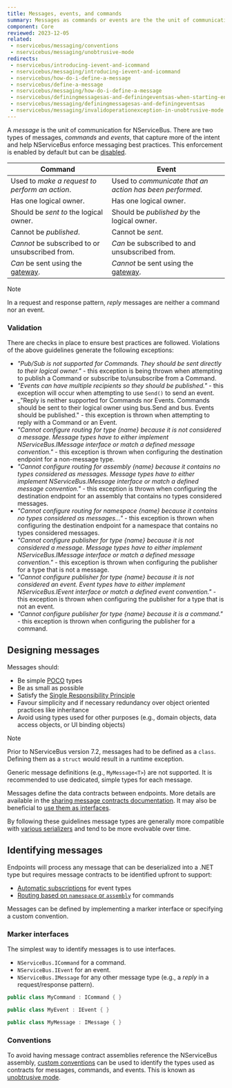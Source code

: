 ```yaml
---
title: Messages, events, and commands
summary: Messages as commands or events are the the unit of communication for message-based distributed systems. NServiceBus ensures they are used correctly.
component: Core
reviewed: 2023-12-05
related:
 - nservicebus/messaging/conventions
 - nservicebus/messaging/unobtrusive-mode
redirects:
 - nservicebus/introducing-ievent-and-icommand
 - nservicebus/messaging/introducing-ievent-and-icommand
 - nservicebus/how-do-i-define-a-message
 - nservicebus/define-a-message
 - nservicebus/messaging/how-do-i-define-a-message
 - nservicebus/definingmessagesas-and-definingeventsas-when-starting-endpoint
 - nservicebus/messaging/definingmessagesas-and-definingeventsas
 - nservicebus/messaging/invalidoperationexception-in-unobtrusive-mode
---
```


A _message_ is the unit of communication for NServiceBus. There are two types of messages, _commands_ and _events_, that capture more of the intent and help NServiceBus enforce messaging best practices. This enforcement is enabled by default but can be [disabled](best-practice-enforcement.md).

Command | Event
-- | --
Used to _make a request to perform an action_. | Used to _communicate that an action has been performed_.
Has one logical owner. | Has one logical owner.
Should be _sent to_ the logical owner. | Should be _published by_ the logical owner.
Cannot be _published_. | Cannot be _sent_.
_Cannot_ be subscribed to or unsubscribed from. | _Can_ be subscribed to and unsubscribed from.
_Can_ be sent using the [gateway](/nservicebus/gateway). | _Cannot_ be sent using the [gateway](/nservicebus/gateway).

> [!NOTE]
> In a request and response pattern, _reply_ messages are neither a command nor an event.

### Validation

There are checks in place to ensure best practices are followed. Violations of the above guidelines generate the following exceptions:

 * _"Pub/Sub is not supported for Commands. They should be sent directly to their logical owner."_ - this exception is being thrown when attempting to publish a Command or subscribe to/unsubscribe from a Command.
 * _"Events can have multiple recipients so they should be published."_ - this exception will occur when attempting to use `Send()` to send an event.
 * _"Reply is neither supported for Commands nor Events. Commands should be sent to their logical owner using bus.Send and bus. Events should be published." - this exception is thrown when attempting to reply with a Command or an Event.
 * _"Cannot configure routing for type {name} because it is not considered a message. Message types have to either implement NServiceBus.IMessage interface or match a defined message convention."_ - this exception is thrown when configuring the destination endpoint for a non-message type.
 * _"Cannot configure routing for assembly {name} because it contains no types considered as messages. Message types have to either implement NServiceBus.IMessage interface or match a defined message convention."_ - this exception is thrown when configuring the destination endpoint for an assembly that contains no types considered messages.
 * _"Cannot configure routing for namespace {name} because it contains no types considered as messages..."_ - this exception is thrown when configuring the destination endpoint for a namespace that contains no types considered messages.
 * _"Cannot configure publisher for type {name} because it is not considered a message. Message types have to either implement NServiceBus.IMessage interface or match a defined message convention."_ - this exception is thrown when configuring the publisher for a type that is not a message.
 * _"Cannot configure publisher for type {name} because it is not considered an event. Event types have to either implement NServiceBus.IEvent interface or match a defined event convention."_ - this exception is thrown when configuring the publisher for a type that is not an event.
 * _"Cannot configure publisher for type {name} because it is a command."_ - this exception is thrown when configuring the publisher for a command.

## Designing messages

Messages should:

* Be simple [POCO](https://en.wikipedia.org/wiki/Plain_old_CLR_object) types
* Be as small as possible
* Satisfy the [Single Responsibility Principle](https://en.wikipedia.org/wiki/Single_responsibility_principle)
* Favour simplicity and if necessary redundancy over object oriented practices like inheritance
* Avoid using types used for other purposes (e.g., domain objects, data access objects, or UI binding objects)

> [!NOTE]
> Prior to NServiceBus version 7.2, messages had to be defined as a `class`. Defining them as a `struct` would result in a runtime exception.

Generic message definitions (e.g., `MyMessage<T>`) are not supported. It is recommended to use dedicated, simple types for each message.

Messages define the data contracts between endpoints. More details are available in the [sharing message contracts documentation](sharing-contracts.md). It may also be beneficial to [use them as interfaces](messages-as-interfaces.md).

By following these guidelines message types are generally more compatible with [various serializers](nservicebus/serialization) and tend to be more evolvable over time.

## Identifying messages

Endpoints will process any message that can be deserialized into a .NET type but requires message contracts to be identified upfront to support:

* [Automatic subscriptions](/nservicebus/messaging/publish-subscribe/controlling-what-is-subscribed.md) for event types
* [Routing based on `namespace` or `assembly`](/nservicebus/messaging/routing.md) for commands

Messages can be defined by implementing a marker interface or specifying a custom convention.

### Marker interfaces

The simplest way to identify messages is to use interfaces.

* `NServiceBus.ICommand` for a command.
* `NServiceBus.IEvent` for an event.
* `NServiceBus.IMessage` for any other message type (e.g., a _reply_ in a request/response pattern).

```cs
public class MyCommand : ICommand { }

public class MyEvent : IEvent { }

public class MyMessage : IMessage { }
```

### Conventions

To avoid having message contract assemblies reference the NServiceBus assembly, [custom conventions](/nservicebus/messaging/conventions.md) can be used to identify the types used as contracts for messages, commands, and events. This is known as [unobtrusive mode](unobtrusive-mode.md).
